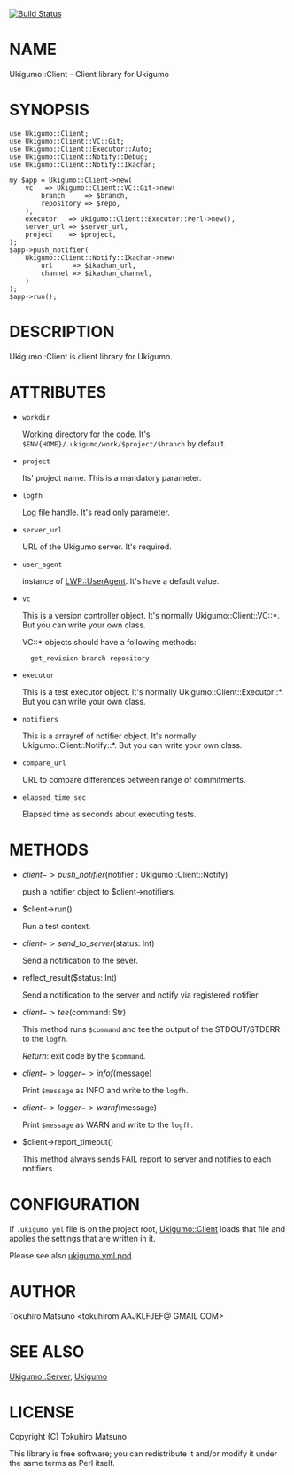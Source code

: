 [![Build Status](https://travis-ci.org/ukigumo/Ukigumo-Client.png?branch=master)](https://travis-ci.org/ukigumo/Ukigumo-Client)
# NAME

Ukigumo::Client - Client library for Ukigumo

# SYNOPSIS

    use Ukigumo::Client;
    use Ukigumo::Client::VC::Git;
    use Ukigumo::Client::Executor::Auto;
    use Ukigumo::Client::Notify::Debug;
    use Ukigumo::Client::Notify::Ikachan;

    my $app = Ukigumo::Client->new(
        vc   => Ukigumo::Client::VC::Git->new(
            branch     => $branch,
            repository => $repo,
        ),
        executor   => Ukigumo::Client::Executor::Perl->new(),
        server_url => $server_url,
        project    => $project,
    );
    $app->push_notifier(
        Ukigumo::Client::Notify::Ikachan->new(
            url     => $ikachan_url,
            channel => $ikachan_channel,
        )
    );
    $app->run();

# DESCRIPTION

Ukigumo::Client is client library for Ukigumo.

# ATTRIBUTES

- `workdir`

    Working directory for the code. It's `$ENV{HOME}/.ukigumo/work/$project/$branch` by default.

- `project`

    Its' project name. This is a mandatory parameter.

- `logfh`

    Log file handle. It's read only parameter.

- `server_url`

    URL of the Ukigumo server. It's required.

- `user_agent`

    instance of [LWP::UserAgent](https://metacpan.org/pod/LWP::UserAgent). It's have a default value.

- `vc`

    This is a version controller object. It's normally Ukigumo::Client::VC::\*. But you can write your own class.

    VC::\* objects should have a following methods:

        get_revision branch repository

- `executor`

    This is a test executor object. It's normally Ukigumo::Client::Executor::\*. But you can write your own class.

- `notifiers`

    This is a arrayref of notifier object. It's normally Ukigumo::Client::Notify::\*. But you can write your own class.

- `compare_url`

    URL to compare differences between range of commitments.

- `elapsed_time_sec`

    Elapsed time as seconds about executing tests.

# METHODS

- $client->push\_notifier($notifier : Ukigumo::Client::Notify)

    push a notifier object to $client->notifiers.

- $client->run()

    Run a test context.

- $client->send\_to\_server($status: Int)

    Send a notification to the sever.

- reflect\_result($status: Int)

    Send a notification to the server and notify via registered notifier.

- $client->tee($command: Str)

    This method runs `$command` and tee the output of the STDOUT/STDERR to the `logfh`.

    _Return_: exit code by the `$command`.

- $client->logger->infof($message)

    Print `$message` as INFO and write to the `logfh`.

- $client->logger->warnf($message)

    Print `$message` as WARN and write to the `logfh`.

- $client->report\_timeout()

    This method always sends FAIL report to server and notifies to each notifiers.

# CONFIGURATION

If `.ukigumo.yml` file is on the project root, [Ukigumo::Client](https://metacpan.org/pod/Ukigumo::Client) loads that file and applies the settings that are written in it.

Please see also [ukigumo.yml.pod](https://metacpan.org/pod/ukigumo.yml.pod).

# AUTHOR

Tokuhiro Matsuno <tokuhirom AAJKLFJEF@ GMAIL COM>

# SEE ALSO

[Ukigumo::Server](https://metacpan.org/pod/Ukigumo::Server), [Ukigumo](https://github.com/ukigumo/)

# LICENSE

Copyright (C) Tokuhiro Matsuno

This library is free software; you can redistribute it and/or modify
it under the same terms as Perl itself.
